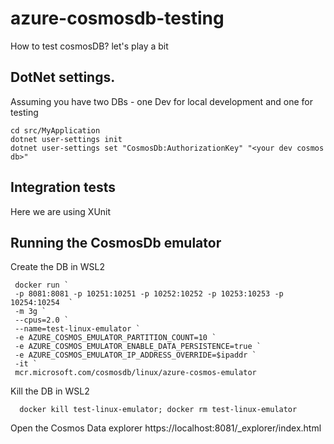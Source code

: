 # azure-cosmosdb-testing
How to test cosmosDB? let's play a bit

## DotNet settings.
Assuming you have two DBs - one Dev for local development and one for testing

```
cd src/MyApplication
dotnet user-settings init
dotnet user-settings set "CosmosDb:AuthorizationKey" "<your dev cosmos db>"
```

## Integration tests
Here we are using XUnit

## Running the CosmosDb emulator
Create the DB in WSL2
```
 docker run `
 -p 8081:8081 -p 10251:10251 -p 10252:10252 -p 10253:10253 -p 10254:10254  `
 -m 3g `
 --cpus=2.0 `
 --name=test-linux-emulator `
 -e AZURE_COSMOS_EMULATOR_PARTITION_COUNT=10 `
 -e AZURE_COSMOS_EMULATOR_ENABLE_DATA_PERSISTENCE=true `
 -e AZURE_COSMOS_EMULATOR_IP_ADDRESS_OVERRIDE=$ipaddr `
 -it `
 mcr.microsoft.com/cosmosdb/linux/azure-cosmos-emulator
```

Kill the DB in WSL2
```
  docker kill test-linux-emulator; docker rm test-linux-emulator
```

Open the Cosmos Data explorer
https://localhost:8081/_explorer/index.html
